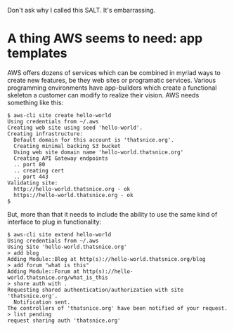 Don't ask why I called this SALT. It's embarrassing.

# A thing AWS seems to need: app templates

AWS offers dozens of services which can be combined in myriad ways to create
new features, be they web sites or programatic services. Various programming
environments have app-builders which create a functional skeleton a customer
can modify to realize their vision. AWS needs something like this:

    $ aws-cli site create hello-world
    Using credentials from ~/.aws
    Creating web site using seed 'hello-world'.
    Creating infrastructure:
      Default domain for this account is 'thatsnice.org'.
      Creating minimal backing S3 bucket
      Using web site domain name 'hello-world.thatsnice.org'
      Creating API Gateway endpoints
      .. port 80
      .. creating cert
      .. port 443
    Validating site:
      http://hello-world.thatsnice.org - ok
      https://hello-world.thatsnice.org - ok
    $

But, more than that it needs to include the ability to use the same kind of
interface to plug in functionality:

    $ aws-cli site extend hello-world
    Using credentials from ~/.aws
    Using Site 'hello-world.thatsnice.org'
    > add blog
    Adding Module::Blog at http(s)://hello-world.thatsnice.org/blog
    > add forum "what is this"
    Adding Module::Forum at http(s)://hello-world.thatsnice.org/what_is_this
    > share auth with .
    Requesting shared authentication/authorization with site 'thatsnice.org'.
      Notification sent.
    The controllers of 'thatsnice.org' have been notified of your request.
    > list pending
    request sharing auth 'thatsnice.org'


